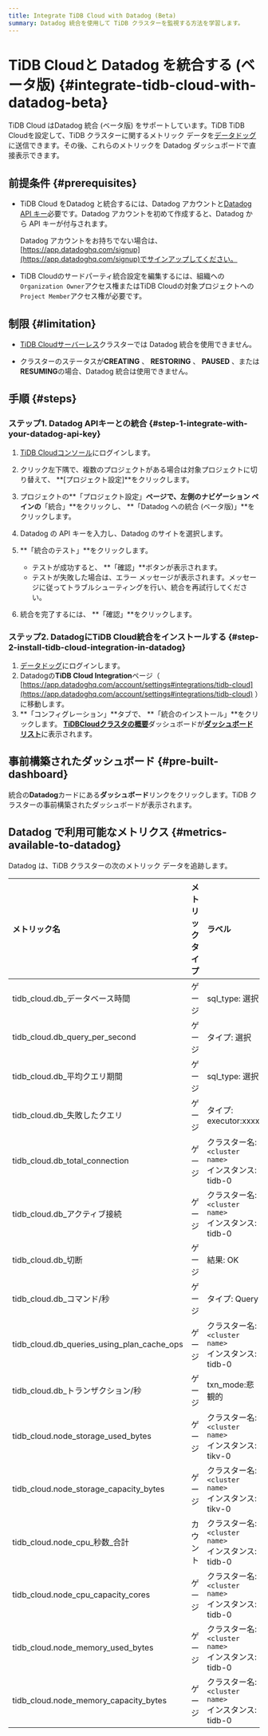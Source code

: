 ```yaml
---
title: Integrate TiDB Cloud with Datadog (Beta)
summary: Datadog 統合を使用して TiDB クラスターを監視する方法を学習します。
---
```


# TiDB Cloudと Datadog を統合する (ベータ版) {#integrate-tidb-cloud-with-datadog-beta}

TiDB Cloud はDatadog 統合 (ベータ版) をサポートしています。TiDB TiDB Cloudを設定して、TiDB クラスターに関するメトリック データを[データドッグ](https://www.datadoghq.com/)に送信できます。その後、これらのメトリックを Datadog ダッシュボードで直接表示できます。

## 前提条件 {#prerequisites}

-   TiDB Cloud をDatadog と統合するには、Datadog アカウントと[Datadog API キー](https://app.datadoghq.com/organization-settings/api-keys)必要です。Datadog アカウントを初めて作成すると、Datadog から API キーが付与されます。

    Datadog アカウントをお持ちでない場合は、 [https://app.datadoghq.com/signup](https://app.datadoghq.com/signup)でサインアップしてください。

-   TiDB Cloudのサードパーティ統合設定を編集するには、組織への`Organization Owner`アクセス権またはTiDB Cloudの対象プロジェクトへの`Project Member`アクセス権が必要です。

## 制限 {#limitation}

-   [TiDB Cloudサーバーレス](/tidb-cloud/select-cluster-tier.md#tidb-cloud-serverless)クラスターでは Datadog 統合を使用できません。

-   クラスターのステータスが**CREATING** 、 **RESTORING** 、 **PAUSED** 、または**RESUMING**の場合、Datadog 統合は使用できません。

## 手順 {#steps}

### ステップ1. Datadog APIキーとの統合 {#step-1-integrate-with-your-datadog-api-key}

1.  [TiDB Cloudコンソール](https://tidbcloud.com)にログインします。

2.  クリック<mdsvgicon name="icon-left-projects">左下隅で、複数のプロジェクトがある場合は対象プロジェクトに切り替えて、 **[プロジェクト設定]**をクリックします。</mdsvgicon>

3.  プロジェクトの**「プロジェクト設定」**ページで、左側のナビゲーション ペインの**「統合」**をクリックし、 **「Datadog への統合 (ベータ版)」**をクリックします。

4.  Datadog の API キーを入力し、Datadog のサイトを選択します。

5.  **「統合のテスト」**をクリックします。

    -   テストが成功すると、 **「確認」**ボタンが表示されます。
    -   テストが失敗した場合は、エラー メッセージが表示されます。メッセージに従ってトラブルシューティングを行い、統合を再試行してください。

6.  統合を完了するには、 **「確認」**をクリックします。

### ステップ2. DatadogにTiDB Cloud統合をインストールする {#step-2-install-tidb-cloud-integration-in-datadog}

1.  [データドッグ](https://app.datadoghq.com)にログインします。
2.  Datadogの**TiDB Cloud Integration**ページ（ [https://app.datadoghq.com/account/settings#integrations/tidb-cloud](https://app.datadoghq.com/account/settings#integrations/tidb-cloud) ）に移動します。
3.  **「コンフィグレーション」**タブで、 **「統合のインストール」**をクリックします。 [**TiDBCloudクラスタの概要**](https://app.datadoghq.com/dash/integration/30586/tidbcloud-cluster-overview)ダッシュボードが[**ダッシュボードリスト**](https://app.datadoghq.com/dashboard/lists)に表示されます。

## 事前構築されたダッシュボード {#pre-built-dashboard}

統合の**Datadog**カードにある**ダッシュボード**リンクをクリックします。TiDB クラスターの事前構築されたダッシュボードが表示されます。

## Datadog で利用可能なメトリクス {#metrics-available-to-datadog}

Datadog は、TiDB クラスターの次のメトリック データを追跡します。

| メトリック名                                     | メトリックタイプ | ラベル                                                                                                               | 説明                                                                                               |
| :----------------------------------------- | :------- | :---------------------------------------------------------------------------------------------------------------- | :----------------------------------------------------------------------------------------------- |
| tidb_cloud.db_データベース時間                     | ゲージ      | sql_type: 選択|挿入|...<br/>クラスター名: `<cluster name>`<br/>インスタンス: tidb-0|tidb-1…<br/>コンポーネント: `tidb`                   | すべてのプロセスの CPU 時間とアイドル状態ではない待機時間を含む、TiDB で実行されているすべての SQL ステートメントによって 1 秒あたりに消費される合計時間。           |
| tidb_cloud.db_query_per_second             | ゲージ      | タイプ: 選択|挿入|...<br/>クラスター名: `<cluster name>`<br/>インスタンス: tidb-0|tidb-1…<br/>コンポーネント: `tidb`                        | すべての TiDB インスタンスで 1 秒あたりに実行される SQL ステートメントの数。SELECT、INSERT、UPDATE などのステートメントの種類に応じてカウントされます。     |
| tidb_cloud.db_平均クエリ期間                      | ゲージ      | sql_type: 選択|挿入|...<br/>クラスター名: `<cluster name>`<br/>インスタンス: tidb-0|tidb-1…<br/>コンポーネント: `tidb`                   | クライアントのネットワーク要求が TiDB に送信されてから、TiDB が要求を実行した後にクライアントに返されるまでの期間。                                  |
| tidb_cloud.db_失敗したクエリ                      | ゲージ      | タイプ: executor:xxxx|parser:xxxx|...<br/>クラスター名: `<cluster name>`<br/>インスタンス: tidb-0|tidb-1…<br/>コンポーネント: `tidb`    | 各 TiDB インスタンスで 1 秒あたりに発生する SQL 実行エラーに応じたエラー タイプ (構文エラーや主キーの競合など) の統計。                            |
| tidb_cloud.db_total_connection             | ゲージ      | クラスター名: `<cluster name>`<br/>インスタンス: tidb-0|tidb-1…<br/>コンポーネント: `tidb`                                           | TiDBサーバー内の現在の接続数。                                                                                |
| tidb_cloud.db_アクティブ接続                      | ゲージ      | クラスター名: `<cluster name>`<br/>インスタンス: tidb-0|tidb-1…<br/>コンポーネント: `tidb`                                           | アクティブな接続の数。                                                                                      |
| tidb_cloud.db_切断                           | ゲージ      | 結果: OK|エラー|未確定<br/>クラスター名: `<cluster name>`<br/>インスタンス: tidb-0|tidb-1…<br/>コンポーネント: `tidb`                        | 切断されたクライアントの数。                                                                                   |
| tidb_cloud.db_コマンド/秒                       | ゲージ      | タイプ: Query|StmtPrepare|...<br/>クラスター名: `<cluster name>`<br/>インスタンス: tidb-0|tidb-1…<br/>コンポーネント: `tidb`            | TiDB が 1 秒あたりに処理するコマンドの数。コマンド実行結果の成功または失敗によって分類されます。                                             |
| tidb_cloud.db_queries_using_plan_cache_ops | ゲージ      | クラスター名: `<cluster name>`<br/>インスタンス: tidb-0|tidb-1…<br/>コンポーネント: `tidb`                                           | 1 秒あたり[プランキャッシュ](/sql-prepared-plan-cache.md)使用するクエリの統計。実行プラン キャッシュは、プリペアドステートメントコマンドのみをサポートします。 |
| tidb_cloud.db_トランザクション/秒                   | ゲージ      | txn_mode:悲観的|楽観的<br/>タイプ: 中止|コミット|...<br/>クラスター名: `<cluster name>`<br/>インスタンス: tidb-0|tidb-1…<br/>コンポーネント: `tidb` | 1 秒あたりに実行されるトランザクションの数。                                                                          |
| tidb_cloud.node_storage_used_bytes         | ゲージ      | クラスター名: `<cluster name>`<br/>インスタンス: tikv-0|tikv-1…|tiflash-0|tiflash-1…<br/>コンポーネント: tikv|tiflash                | TiKV/ TiFlashノードのディスク使用量（バイト単位）。                                                                 |
| tidb_cloud.node_storage_capacity_bytes     | ゲージ      | クラスター名: `<cluster name>`<br/>インスタンス: tikv-0|tikv-1…|tiflash-0|tiflash-1…<br/>コンポーネント: tikv|tiflash                | TiKV/ TiFlashノードのディスク容量 (バイト単位)。                                                                 |
| tidb_cloud.node_cpu_秒数_合計                  | カウント     | クラスター名: `<cluster name>`<br/>インスタンス: tidb-0|tidb-1…|tikv-0…|tiflash-0…<br/>コンポーネント: tidb|tikv|tiflash             | TiDB/TiKV/ TiFlashノードの CPU 使用率。                                                                  |
| tidb_cloud.node_cpu_capacity_cores         | ゲージ      | クラスター名: `<cluster name>`<br/>インスタンス: tidb-0|tidb-1…|tikv-0…|tiflash-0…<br/>コンポーネント: tidb|tikv|tiflash             | TiDB/TiKV/ TiFlashノードの CPU コアの制限。                                                                |
| tidb_cloud.node_memory_used_bytes          | ゲージ      | クラスター名: `<cluster name>`<br/>インスタンス: tidb-0|tidb-1…|tikv-0…|tiflash-0…<br/>コンポーネント: tidb|tikv|tiflash             | TiDB/TiKV/ TiFlashノードの使用済みメモリ(バイト単位)。                                                            |
| tidb_cloud.node_memory_capacity_bytes      | ゲージ      | クラスター名: `<cluster name>`<br/>インスタンス: tidb-0|tidb-1…|tikv-0…|tiflash-0…<br/>コンポーネント: tidb|tikv|tiflash             | TiDB/TiKV/ TiFlashノードのメモリ容量 (バイト単位)。                                                             |
